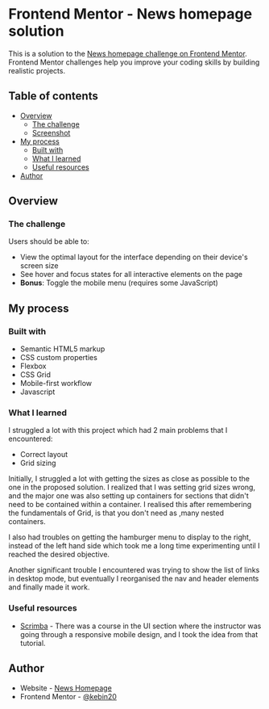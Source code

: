 # Frontend Mentor - News homepage solution

This is a solution to the [News homepage challenge on Frontend Mentor](https://www.frontendmentor.io/challenges/news-homepage-H6SWTa1MFl). Frontend Mentor challenges help you improve your coding skills by building realistic projects. 

## Table of contents

- [Overview](#overview)
  - [The challenge](#the-challenge)
  - [Screenshot](#screenshot)
- [My process](#my-process)
  - [Built with](#built-with)
  - [What I learned](#what-i-learned)
  - [Useful resources](#useful-resources)
- [Author](#author)


## Overview

### The challenge

Users should be able to:

- View the optimal layout for the interface depending on their device's screen size
- See hover and focus states for all interactive elements on the page
- **Bonus**: Toggle the mobile menu (requires some JavaScript)

## My process

### Built with

- Semantic HTML5 markup
- CSS custom properties
- Flexbox
- CSS Grid
- Mobile-first workflow
- Javascript

### What I learned

I struggled a lot with this project which had 2 main problems that I encountered: 
- Correct layout
- Grid sizing

Initially, I struggled a lot with getting the sizes as close as possible to the one in the proposed solution. I realized that I was setting grid sizes wrong, and the major one was also setting up containers for sections that didn't need to be contained within a container. I realised this after remembering the fundamentals of Grid, is that you don't need as ,many nested containers. 

I also had troubles on getting the hamburger menu to display to the right, instead of the left hand side which took me a long time experimenting until I reached the desired objective. 

Another significant trouble I encountered was trying to show the list of links in desktop mode, but eventually I reorganised the nav and header elements and finally made it work. 

### Useful resources

- [Scrimba](https://www.scrimba.com) - There was a course in the UI section where the instructor was going through a responsive mobile design, and I took the idea from that tutorial.


## Author

- Website - [News Homepage](https://kebin20.github.io/news-homepage-main/)
- Frontend Mentor - [@kebin20](https://www.frontendmentor.io/profile/kebin20)
